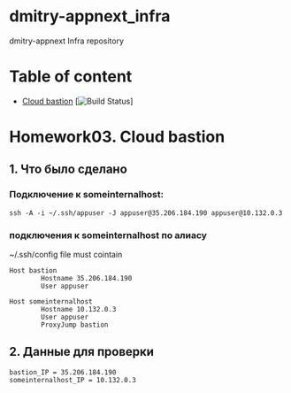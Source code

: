 # dmitry-appnext_infra
dmitry-appnext Infra repository

# Table of content
- [Cloud bastion](#cloud-bastion)   [![Build Status](https://travis-ci.com/Otus-DevOps-2018-05/dmitry-appnext_infra.svg?branch=cloud-bastion)]

# Homework03. Cloud bastion

## 1. Что было сделано
### Подключение к someinternalhost:
```
ssh -A -i ~/.ssh/appuser -J appuser@35.206.184.190 appuser@10.132.0.3
```

### подключения к someinternalhost по алиасу
~/.ssh/config file must cointain
```
Host bastion
        Hostname 35.206.184.190
        User appuser

Host someinternalhost
        Hostname 10.132.0.3
        User appuser
        ProxyJump bastion
```

## 2. Данные для проверки
```
bastion_IP = 35.206.184.190
someinternalhost_IP = 10.132.0.3
```

